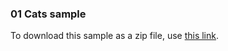 ### 01 Cats sample

To download this sample as a zip file, use [this link](https://minhaskamal.github.io/DownGit/#/home?url=https://github.com/nestjs/nest/tree/master/sample/01-cats-app).